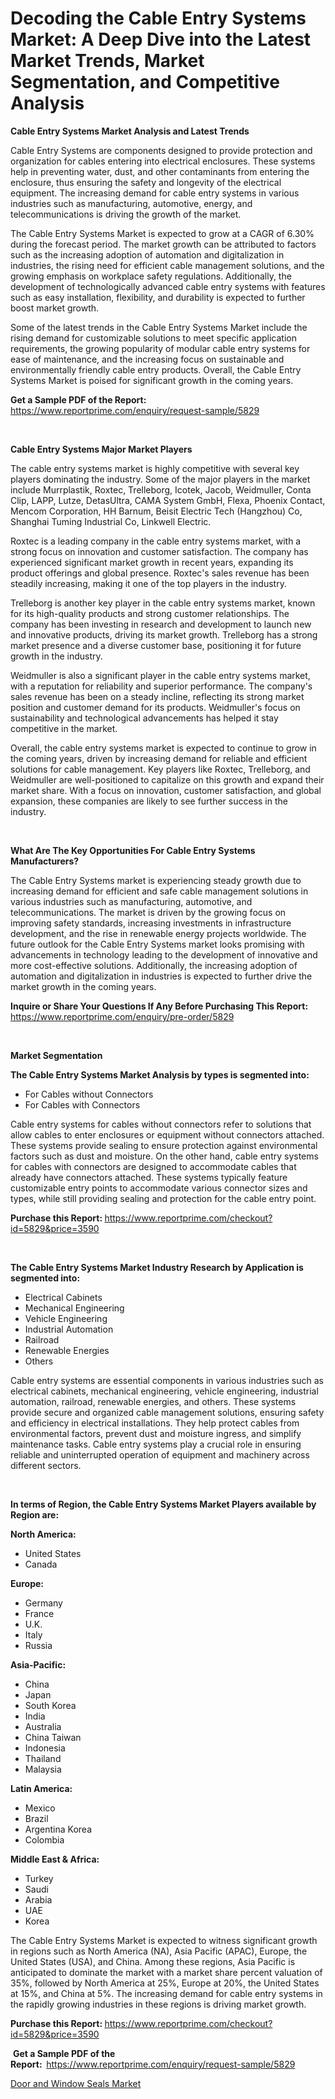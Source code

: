 <p><h1>Decoding the Cable Entry Systems Market: A Deep Dive into the Latest Market Trends, Market Segmentation, and Competitive Analysis</h1></p><p><strong>Cable Entry Systems Market Analysis and Latest Trends</strong></p>
<p><p>Cable Entry Systems are components designed to provide protection and organization for cables entering into electrical enclosures. These systems help in preventing water, dust, and other contaminants from entering the enclosure, thus ensuring the safety and longevity of the electrical equipment. The increasing demand for cable entry systems in various industries such as manufacturing, automotive, energy, and telecommunications is driving the growth of the market.</p><p>The Cable Entry Systems Market is expected to grow at a CAGR of 6.30% during the forecast period. The market growth can be attributed to factors such as the increasing adoption of automation and digitalization in industries, the rising need for efficient cable management solutions, and the growing emphasis on workplace safety regulations. Additionally, the development of technologically advanced cable entry systems with features such as easy installation, flexibility, and durability is expected to further boost market growth.</p><p>Some of the latest trends in the Cable Entry Systems Market include the rising demand for customizable solutions to meet specific application requirements, the growing popularity of modular cable entry systems for ease of maintenance, and the increasing focus on sustainable and environmentally friendly cable entry products. Overall, the Cable Entry Systems Market is poised for significant growth in the coming years.</p></p>
<p><strong>Get a Sample PDF of the Report:&nbsp;</strong> <a href="https://www.reportprime.com/enquiry/request-sample/5829">https://www.reportprime.com/enquiry/request-sample/5829</a></p>
<p>&nbsp;</p>
<p><strong>Cable Entry Systems Major Market Players</strong></p>
<p><p>The cable entry systems market is highly competitive with several key players dominating the industry. Some of the major players in the market include Murrplastik, Roxtec, Trelleborg, Icotek, Jacob, Weidmuller, Conta Clip, LAPP, Lutze, DetasUltra, CAMA System GmbH, Flexa, Phoenix Contact, Mencom Corporation, HH Barnum, Beisit Electric Tech (Hangzhou) Co, Shanghai Tuming Industrial Co, Linkwell Electric.</p><p>Roxtec is a leading company in the cable entry systems market, with a strong focus on innovation and customer satisfaction. The company has experienced significant market growth in recent years, expanding its product offerings and global presence. Roxtec's sales revenue has been steadily increasing, making it one of the top players in the industry.</p><p>Trelleborg is another key player in the cable entry systems market, known for its high-quality products and strong customer relationships. The company has been investing in research and development to launch new and innovative products, driving its market growth. Trelleborg has a strong market presence and a diverse customer base, positioning it for future growth in the industry.</p><p>Weidmuller is also a significant player in the cable entry systems market, with a reputation for reliability and superior performance. The company's sales revenue has been on a steady incline, reflecting its strong market position and customer demand for its products. Weidmuller's focus on sustainability and technological advancements has helped it stay competitive in the market.</p><p>Overall, the cable entry systems market is expected to continue to grow in the coming years, driven by increasing demand for reliable and efficient solutions for cable management. Key players like Roxtec, Trelleborg, and Weidmuller are well-positioned to capitalize on this growth and expand their market share. With a focus on innovation, customer satisfaction, and global expansion, these companies are likely to see further success in the industry.</p></p>
<p>&nbsp;</p>
<p><strong>What Are The Key Opportunities For Cable Entry Systems Manufacturers?</strong></p>
<p><p>The Cable Entry Systems market is experiencing steady growth due to increasing demand for efficient and safe cable management solutions in various industries such as manufacturing, automotive, and telecommunications. The market is driven by the growing focus on improving safety standards, increasing investments in infrastructure development, and the rise in renewable energy projects worldwide. The future outlook for the Cable Entry Systems market looks promising with advancements in technology leading to the development of innovative and more cost-effective solutions. Additionally, the increasing adoption of automation and digitalization in industries is expected to further drive the market growth in the coming years.</p></p>
<p><strong>Inquire or Share Your Questions If Any Before Purchasing This Report:</strong> <a href="https://www.reportprime.com/enquiry/pre-order/5829">https://www.reportprime.com/enquiry/pre-order/5829</a></p>
<p>&nbsp;</p>
<p><strong>Market Segmentation</strong></p>
<p><strong>The Cable Entry Systems Market Analysis by types is segmented into:</strong></p>
<p><ul><li>For Cables without Connectors</li><li>For Cables with Connectors</li></ul></p>
<p><p>Cable entry systems for cables without connectors refer to solutions that allow cables to enter enclosures or equipment without connectors attached. These systems provide sealing to ensure protection against environmental factors such as dust and moisture. On the other hand, cable entry systems for cables with connectors are designed to accommodate cables that already have connectors attached. These systems typically feature customizable entry points to accommodate various connector sizes and types, while still providing sealing and protection for the cable entry point.</p></p>
<p><strong>Purchase this Report:&nbsp;</strong><a href="https://www.reportprime.com/checkout?id=5829&price=3590">https://www.reportprime.com/checkout?id=5829&price=3590</a></p>
<p>&nbsp;</p>
<p><strong>The Cable Entry Systems Market Industry Research by Application is segmented into:</strong></p>
<p><ul><li>Electrical Cabinets</li><li>Mechanical Engineering</li><li>Vehicle Engineering</li><li>Industrial Automation</li><li>Railroad</li><li>Renewable Energies</li><li>Others</li></ul></p>
<p><p>Cable entry systems are essential components in various industries such as electrical cabinets, mechanical engineering, vehicle engineering, industrial automation, railroad, renewable energies, and others. These systems provide secure and organized cable management solutions, ensuring safety and efficiency in electrical installations. They help protect cables from environmental factors, prevent dust and moisture ingress, and simplify maintenance tasks. Cable entry systems play a crucial role in ensuring reliable and uninterrupted operation of equipment and machinery across different sectors.</p></p>
<p>&nbsp;</p>
<p><strong>In terms of Region, the Cable Entry Systems Market Players available by Region are:</strong></p>
<p>
    <p> <strong> North America: </strong>
        <ul>
            <li>United States</li>
            <li>Canada</li>
        </ul>
        </p> 
    <p> <strong> Europe: </strong>
        <ul>
            <li>Germany</li>
            <li>France</li>
            <li>U.K.</li>
            <li>Italy</li>
            <li>Russia</li>
        </ul>
        </p> 
    <p> <strong> Asia-Pacific: </strong>
        <ul>
            <li>China</li>
            <li>Japan</li>
            <li>South Korea</li>
            <li>India</li>
            <li>Australia</li>
            <li>China Taiwan</li>
            <li>Indonesia</li>
            <li>Thailand</li>
            <li>Malaysia</li>
        </ul>
        </p> 
    <p> <strong> Latin America: </strong>
        <ul>
            <li>Mexico</li>
            <li>Brazil</li>
            <li>Argentina Korea</li>
            <li>Colombia</li>
        </ul>
        </p> 
    <p> <strong> Middle East & Africa: </strong>
        <ul>
            <li>Turkey</li>
            <li>Saudi</li>
            <li>Arabia</li>
            <li>UAE</li>
            <li>Korea</li>
        </ul>
    </p>
    </p>
<p><p>The Cable Entry Systems Market is expected to witness significant growth in regions such as North America (NA), Asia Pacific (APAC), Europe, the United States (USA), and China. Among these regions, Asia Pacific is anticipated to dominate the market with a market share percent valuation of 35%, followed by North America at 25%, Europe at 20%, the United States at 15%, and China at 5%. The increasing demand for cable entry systems in the rapidly growing industries in these regions is driving market growth.</p></p>
<p><strong>Purchase this Report: </strong><a href="https://www.reportprime.com/checkout?id=5829&price=3590">https://www.reportprime.com/checkout?id=5829&price=3590</a></p>
<p>&nbsp;<strong>Get a Sample PDF of the Report:&nbsp;&nbsp;</strong><a href="https://www.reportprime.com/enquiry/request-sample/5829">https://www.reportprime.com/enquiry/request-sample/5829</a></p>
<p><strong></strong></p>
<p><p><a href="https://boundless-drawbridge-702.notion.site/Door-and-Window-Seals-Market-Size-Growth-and-Forecast-from-2024-2031-e72df1e0aded4326a48c402f1b368db8">Door and Window Seals Market</a></p></p>